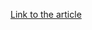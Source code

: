 [Link to the article](https://securityaffairs.com/175308/apt/china-linked-apt-unc3886-targets-eol-juniper-routers.html)
